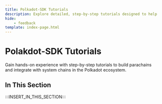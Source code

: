 ```yaml
---
title: Polkadot-SDK Tutorials
description: Explore detailed, step-by-step tutorials designed to help you gain hands-on experience building custom solutions with the Polkadot SDK.
hide: 
    - feedback
template: index-page.html
---
```


# Polakdot-SDK Tutorials

Gain hands-on experience with step-by-step tutorials to build parachains and integrate with system chains in the Polkadot ecosystem.

## In This Section

:::INSERT_IN_THIS_SECTION:::
